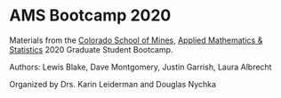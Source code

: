 # AMS Bootcamp 2020
Materials from the [Colorado School of Mines](https://www.mines.edu/), [Applied Mathematics &amp; Statistics](https://ams.mines.edu/) 2020 Graduate Student Bootcamp.

Authors: Lewis Blake, Dave Montgomery, Justin Garrish, Laura Albrecht

Organized by Drs. Karin Leiderman and Douglas Nychka
